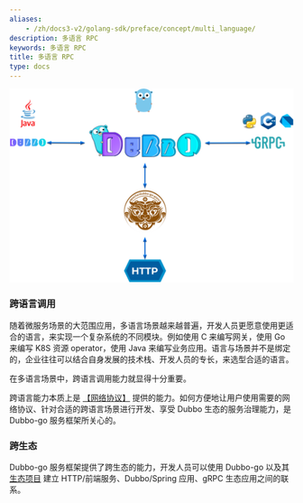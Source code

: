 ```yaml
---
aliases:
    - /zh/docs3-v2/golang-sdk/preface/concept/multi_language/
description: 多语言 RPC
keywords: 多语言 RPC
title: 多语言 RPC
type: docs
---
```





![img](/imgs/docs3-v2/golang-sdk/concept/rpc/multi_language/dubbogo-3.0-invocation.png)

### 跨语言调用

随着微服务场景的大范围应用，多语言场景越来越普遍，开发人员更愿意使用更适合的语言，来实现一个复杂系统的不同模块。例如使用 C 来编写网关，使用 Go 来编写 K8S 资源 operator，使用 Java 来编写业务应用。语言与场景并不是绑定的，企业往往可以结合自身发展的技术栈、开发人员的专长，来选型合适的语言。

在多语言场景中，跨语言调用能力就显得十分重要。

跨语言能力本质上是 [【网络协议】](../protocol/) 提供的能力。如何方便地让用户使用需要的网络协议、针对合适的跨语言场景进行开发、享受 Dubbo 生态的服务治理能力，是 Dubbo-go 服务框架所关心的。

### 跨生态

Dubbo-go 服务框架提供了跨生态的能力，开发人员可以使用 Dubbo-go 以及其 [生态项目](../../../refer/ecology/) 建立 HTTP/前端服务、Dubbo/Spring 应用、gRPC 生态应用之间的联系。